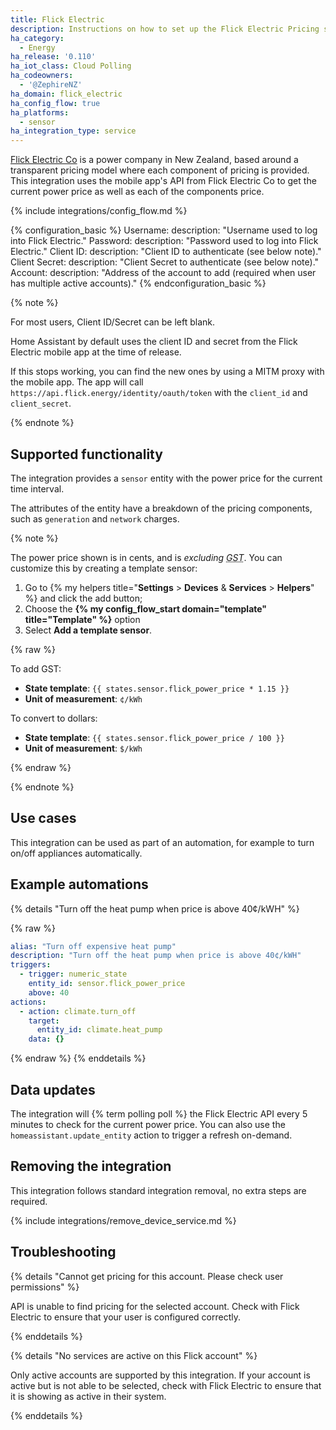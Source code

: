 ```yaml
---
title: Flick Electric
description: Instructions on how to set up the Flick Electric Pricing sensor in Home Assistant.
ha_category:
  - Energy
ha_release: '0.110'
ha_iot_class: Cloud Polling
ha_codeowners:
  - '@ZephireNZ'
ha_domain: flick_electric
ha_config_flow: true
ha_platforms:
  - sensor
ha_integration_type: service
---
```


[Flick Electric Co](https://www.flickelectric.co.nz/) is a power company in New Zealand, based around a transparent pricing model where each component of pricing is provided. This integration uses the mobile app's API from Flick Electric Co to get the current power price as well as each of the components price.

{% include integrations/config_flow.md %}

{% configuration_basic %}
Username:
    description: "Username used to log into Flick Electric."
Password:
    description: "Password used to log into Flick Electric."
Client ID:
    description: "Client ID to authenticate (see below note)."
Client Secret:
    description: "Client Secret to authenticate (see below note)."
Account:
    description: "Address of the account to add (required when user has multiple active accounts)."
{% endconfiguration_basic %}

{% note %}

For most users, Client ID/Secret can be left blank.

Home Assistant by default uses the client ID and secret from the Flick Electric mobile app at the time of release.

If this stops working, you can find the new ones by using a MITM proxy with the mobile app. The app will call `https://api.flick.energy/identity/oauth/token` with the `client_id` and `client_secret`.

{% endnote %}

## Supported functionality

The integration provides a `sensor` entity with the power price for the current time interval.

The attributes of the entity have a breakdown of the pricing components, such as `generation` and `network` charges.

{% note %}

The power price shown is in cents, and is *excluding <abbr title="goods and services tax">GST</abbr>*. You can customize this by creating a template sensor:

1. Go to
{% my helpers title="**Settings** > **Devices** & **Services** > **Helpers**" %} and click the add button;
2. Choose the **{% my config_flow_start domain="template" title="Template" %}** option
3. Select **Add a template sensor**.

{% raw %}

To add GST:

- **State template**: `{{ states.sensor.flick_power_price * 1.15 }}`
- **Unit of measurement**: `¢/kWh`

To convert to dollars:

- **State template**: `{{ states.sensor.flick_power_price / 100 }}`
- **Unit of measurement**: `$/kWh`

{% endraw %}

{% endnote %}

## Use cases

This integration can be used as part of an automation, for example to turn on/off appliances automatically.

## Example automations

{% details "Turn off the heat pump when price is above 40¢/kWH" %}

{% raw %}

```yaml
alias: "Turn off expensive heat pump"
description: "Turn off the heat pump when price is above 40¢/kWH"
triggers:
  - trigger: numeric_state
    entity_id: sensor.flick_power_price
    above: 40
actions:
  - action: climate.turn_off
    target:
      entity_id: climate.heat_pump
    data: {}
```

{% endraw %}
{% enddetails %}

## Data updates

The integration will {% term polling poll %} the Flick Electric API every 5 minutes to check for the current power price. You can also use the `homeassistant.update_entity` action to trigger a refresh on-demand.

## Removing the integration

This integration follows standard integration removal, no extra steps are required.

{% include integrations/remove_device_service.md %}

## Troubleshooting

{% details "Cannot get pricing for this account. Please check user permissions" %}

API is unable to find pricing for the selected account. Check with Flick Electric to ensure that your user is configured correctly.

{% enddetails %}

{% details "No services are active on this Flick account" %}

Only active accounts are supported by this integration. If your account is active but is not able to be selected, check with Flick Electric to ensure that it is showing as active in their system.

{% enddetails %}
